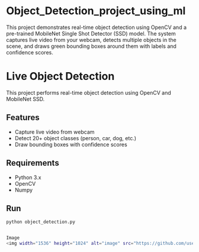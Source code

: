 # Object_Detection_project_using_ml
This project demonstrates real-time object detection using OpenCV and a pre-trained MobileNet Single Shot Detector (SSD) model. The system captures live video from your webcam, detects multiple objects in the scene, and draws green bounding boxes around them with labels and confidence scores.
# Live Object Detection

This project performs real-time object detection using OpenCV and MobileNet SSD. 

## Features
- Capture live video from webcam
- Detect 20+ object classes (person, car, dog, etc.)
- Draw bounding boxes with confidence scores

## Requirements
- Python 3.x
- OpenCV
- Numpy

## Run
```bash
python object_detection.py


Image
<img width="1536" height="1024" alt="image" src="https://github.com/user-attachments/assets/6a41bcb7-dff2-4e0b-9641-2a796fd80da4" />

